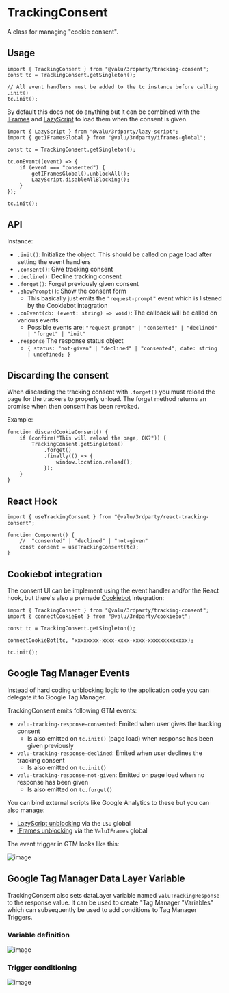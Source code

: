 # TrackingConsent

A class for managing "cookie consent".

## Usage

```tsx
import { TrackingConsent } from "@valu/3rdparty/tracking-consent";
const tc = TrackingConsent.getSingleton();

// All event handlers must be added to the tc instance before calling .init()
tc.init();
```

By default this does not do anything but it can be combined with the
[IFrames](iframes.md) and [LazyScript](lazy-script.md) to load them when the
consent is given.

```tsx
import { LazyScript } from "@valu/3rdparty/lazy-script";
import { getIFramesGlobal } from "@valu/3rdparty/iframes-global";

const tc = TrackingConsent.getSingleton();

tc.onEvent((event) => {
    if (event === "consented") {
        getIFramesGlobal().unblockAll();
        LazyScript.disableAllBlocking();
    }
});

tc.init();
```

## API

Instance:

-   `.init()`: Initialize the object. This should be called on page load after setting the event handlers
-   `.consent()`: Give tracking consent
-   `.decline()`: Decline tracking consent
-   `.forget()`: Forget previously given consent
-   `.showPrompt()`: Show the consent form
    -   This basically just emits the `"request-prompt"` event which is listened by the Cookiebot integration
-   `.onEvent(cb: (event: string) => void)`: The callback will be called on various events
    -   Possible events are: `"request-prompt" | "consented" | "declined" | "forget" | "init"`
-   `.response` The response status object
    -   `{ status: "not-given" | "declined" | "consented"; date: string | undefined; }`

## Discarding the consent

When discarding the tracking consent with `.forget()` you must reload the
page for the trackers to properly unload. The forget method returns an promise when
then consent has been revoked.

Example:

```tsx
function discardCookieConsent() {
    if (confirm("This will reload the page, OK?")) {
        TrackingConsent.getSingleton()
            .forget()
            .finally(() => {
                window.location.reload();
            });
    }
}
```

## React Hook

```tsx
import { useTrackingConsent } from "@valu/3rdparty/react-tracking-consent";

function Component() {
    //  "consented" | "declined" | "not-given"
    const consent = useTrackingConsent(tc);
}
```

## Cookiebot integration

The consent UI can be implement using the event handler and/or the React
hook, but there's also a premade [Cookiebot](https://www.cookiebot.com/)
integration:

```tsx
import { TrackingConsent } from "@valu/3rdparty/tracking-consent";
import { connectCookieBot } from "@valu/3rdparty/cookiebot";

const tc = TrackingConsent.getSingleton();

connectCookieBot(tc, "xxxxxxxx-xxxx-xxxx-xxxx-xxxxxxxxxxxxx);

tc.init();
```

## Google Tag Manager Events

Instead of hard coding unblocking logic to the application code you can
delegate it to Google Tag Manager.

TrackingConsent emits following GTM events:

-   `valu-tracking-response-consented`: Emited when user gives the tracking consent
    -   Is also emitted on `tc.init()` (page load) when response has been given previously
-   `valu-tracking-response-declined`: Emited when user declines the tracking consent
    -   Is also emitted on `tc.init()`
-   `valu-tracking-response-not-given`: Emitted on page load when no response has been given
    -   Is also emitted on `tc.forget()`

You can bind external scripts like Google Analytics to these but you can also manage:

-   [LazyScript unblocking](lazy-script.md#unblocking) via the `LSU` global
-   [IFrames unblocking](iframes.md#google-tag-manager) via the `ValuIFrames` global

The event trigger in GTM looks like this:

![image](https://user-images.githubusercontent.com/225712/102990490-1fd11c00-4520-11eb-81af-cfe6f0c40ec0.png)

## Google Tag Manager Data Layer Variable

TrackingConsent also sets dataLayer variable named `valuTrackingResponse` to
the response value. It can be used to create "Tag Manager "Variables" which
can subsequently be used to add conditions to Tag Manager Triggers.

### Variable definition

![image](https://user-images.githubusercontent.com/225712/102990122-83a71500-451f-11eb-9804-12552ddbc72c.png)

### Trigger conditioning

![image](https://user-images.githubusercontent.com/225712/102990297-cc5ece00-451f-11eb-8003-f1631f082aed.png)
